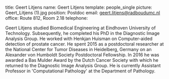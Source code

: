 title: Geert Litjens
name: Geert Litjens
template: people_single
picture: Geert_Litjens (1).jpg
position: Postdoc
email: geert.litjens@radboudumc.nl
office: Route 812, Room 2.18
telephone:

Geert Litjens studied Biomedical Engineering at Eindhoven University of Technology. Subsequently, he completed his PhD in the 
Diagnostic Image Analysis Group. He worked with Henkjan Huisman on Computer-aided detection of prostate cancer. 
He spent 2015 as a postdoctoral researcher at the National Center for Tumor Diseases in Heidelberg, Germany on an 
Alexander von Humboldt Society Postdoctoral Fellowship. In 2016 he was awarded a Bas Mulder Award by the Dutch Cancer Society 
with which he returned to the Diagnostic Image Analysis Group. He is currently Assistant Professor in 'Computational Pathology' 
at the Department of Pathology.
